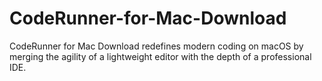# CodeRunner-for-Mac-Download
CodeRunner for Mac Download redefines modern coding on macOS by merging the agility of a lightweight editor with the depth of a professional IDE.
